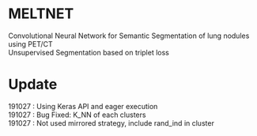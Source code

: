 # MELTNET
Convolutional Neural Network for Semantic Segmentation of lung nodules using PET/CT  
Unsupervised Segmentation based on triplet loss

# Update
191027 : Using Keras API and eager execution  
191027 : Bug Fixed: K_NN of each clusters  
191027 : Not used mirrored strategy, include rand_ind in cluster
